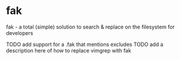 fak
===

fak - a total (simple) solution to search &amp; replace on the filesystem for developers

TODO add support for a .fak that mentions excludes
TODO add a description here of how to replace vimgrep with fak
